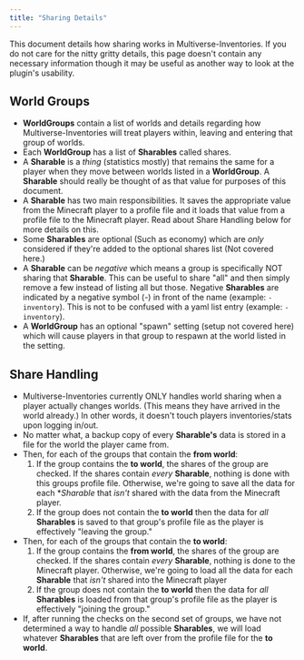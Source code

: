 ```yaml
---
title: "Sharing Details"
---
```


This document details how sharing works in Multiverse-Inventories.  If you do not care for the nitty gritty details, this page doesn't contain any necessary information though it may be useful as another way to look at the plugin's usability.

## World Groups
* **WorldGroups** contain a list of worlds and details regarding how Multiverse-Inventories will treat players within, leaving and entering that group of worlds.
* Each **WorldGroup** has a list of **Sharables** called shares.
* A **Sharable** is a _thing_ (statistics mostly) that remains the same for a player when they move between worlds listed in a **WorldGroup**.  A **Sharable** should really be thought of as that value for purposes of this document.
* A **Sharable** has two main responsibilities.  It saves the appropriate value from the Minecraft player to a profile file and it loads that value from a profile file to the Minecraft player.  Read about Share Handling below for more details on this.
* Some **Sharables** are optional (Such as economy) which are _only_ considered if they're added to the optional shares list (Not covered here.)
* A **Sharable** can be _negative_ which means a group is specifically NOT sharing that **Sharable**.  This can be useful to share "all" and then simply remove a few instead of listing all but those.  Negative **Sharables** are indicated by a negative symbol (-) in front of the name (example: `-inventory`).  This is not to be confused with a yaml list entry (example: `- inventory`).
* A **WorldGroup** has an optional "spawn" setting (setup not covered here) which will cause players in that group to respawn at the world listed in the setting.

## Share Handling ##
* Multiverse-Inventories currently ONLY handles world sharing when a player actually changes worlds. (This means they have arrived in the world already.)  In other words, it doesn't touch players inventories/stats upon logging in/out.
* No matter what, a backup copy of every **Sharable's** data is stored in a file for the world the player came from.
* Then, for each of the groups that contain the **from world**:
   1. If the group contains the **to world**, the shares of the group are checked.  If the shares contain _every_ **Sharable**, nothing is done with this groups profile file.  Otherwise, we're going to save all the data for each **Sharable* that _isn't_ shared with the data from the Minecraft player.
   2. If the group does not contain the **to world** then the data for _all_ **Sharables** is saved to that group's profile file as the player is effectively "leaving the group."
* Then, for each of the groups that contain the **to world**:
   1. If the group contains the **from world**, the shares of the group are checked.  If the shares contain _every_ **Sharable**, nothing is done to the Minecraft player.  Otherwise, we're going to load all the data for each **Sharable** that _isn't_ shared into the Minecraft player
   2. If the group does not contain the **to world** then the data for _all_ **Sharables** is loaded from that group's profile file as the player is effectively "joining the group."
* If, after running the checks on the second set of groups, we have not determined a way to handle _all_ possible **Sharables**, we will load whatever **Sharables** that are left over from the profile file for the **to world**.
